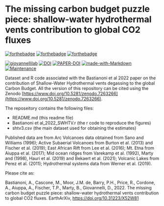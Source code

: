 # The missing carbon budget puzzle piece: shallow-water hydrothermal vents contribution to global CO2 fluxes


[![forthebadge](https://forthebadge.com/images/badges/cc-by-nd.svg)](https://forthebadge.com)
[![forthebadge](https://forthebadge.com/images/badges/powered-by-coffee.svg)](https://forthebadge.com)
[![forthebadge](https://forthebadge.com/images/badges/built-with-science.svg)](https://forthebadge.com)


[![giovannellilab](https://img.shields.io/badge/BY-Giovannelli_Lab-blue)](http://dgiovannelli.github.io)
[![DOI](https://zenodo.org/badge/460389145.svg)](https://www.doi.org/10.5281/zenodo.7263266)
[![PAPER-DOI](https://img.shields.io/badge/PAPER_DOI-10.31223/X52W81-success)](https://doi.org/10.31223/X52W81)
[![made-with-Markdown](https://img.shields.io/badge/Coded%20in-R-red.svg)](https://www.r-project.org/)
[![Maintenance](https://img.shields.io/badge/Maintained%3F-yes-green.svg)](https://GitHub.com/Naereen/StrapDown.js/graphs/commit-activity)


Dataset and R code associated with the Bastianoni et al 2022 paper on the contribution of Shallow-Water Hydrothermal vents degassing to the global Carbon Budget. All the version of this repository can be cited using the Zenodo [https://www.doi.org/10.5281/zenodo.7263266](https://www.doi.org/10.5281/zenodo.7263266).

The reposeitory contains the following files:

- README.md (this readme file)
- Bastianoni et al_2022_SWHTV.r (the r code to reproduce the figures)
- shtv3.csv (the main dataset used for obtaining the estimates)


Published data are from Arc Volcanoes data obtained from Sano and Williams (1996); Active Subaerial Volcanoes from Burton et al. (2013) and Fischer et al. (2019); East African Rift from Lee et al. (2016); Mt. Etna from Aiuppa et al. (2017); Mid ocean ridges from Varekamp et al. (1992), Marty and  (1998), Hauri et al. (2019) and Bekaert et al. (2021); Volcanic Lakes from Perez et al. (2011); Hydrothermal systems data from Werner et al. (2019).


Please cite as:

Bastianoni, A., Cascone, M., Moor, J.M. de, Barry, P.H., Price, R., Cordone, A., Aiuppa, A., Fischer, T.P., Marty, B., Giovannelli, D., 2022. The missing carbon budget puzzle piece: shallow-water hydrothermal vents contribution to global CO2 fluxes. EarthArXiv, https://doi.org/10.31223/X52W81

